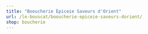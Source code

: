 ```yaml
---
title: "Booucherie Épiceie Saveurs d'Orient"
url: /le-bouscat/booucherie-epiceie-saveurs-dorient/
shop: boucherie
---
```

